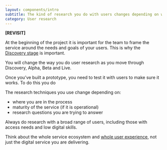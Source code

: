 ```yaml
---
layout: components/intro
subtitle: The kind of research you do with users changes depending on where you are in the service design and delivery process.
category: User research
---
```


**[REVISIT]**

At the beginning of the project it is important for the team to frame the service around the needs and goals of your users. This is why the [Discovery stage](#) is important.



You will change the way you do user research as you move through Discovery, Alpha, Beta and Live.

Once you’ve built a prototype, you need to test it with users to make sure it works. To do this you do


The research techniques you use change depending on:
- where you are in the process
- maturity of the service (if it is operational)
- research questions you are trying to answer

Always do research with a broad range of users, including those with access needs and low digital skills.

Think about the whole service ecosystem and [whole user experience](#), not just the digital service you are delivering.
